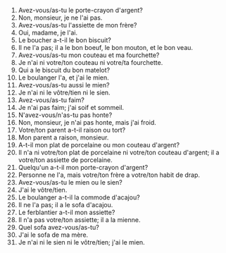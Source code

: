 1. Avez-vous/as-tu le porte-crayon d'argent?
2. Non, monsieur, je ne l'ai pas.
3. Avez-vous/as-tu l'assiette de mon frère?
4. Oui, madame, je l'ai.
5. Le boucher a-t-il le bon biscuit?
6. Il ne l'a pas; il a le bon boeuf, le bon mouton, et le bon veau.
7. Avez-vous/as-tu mon couteau et ma fourchette?
8. Je n'ai ni votre/ton couteau ni votre/ta fourchette.
9. Qui a le biscuit du bon matelot?
10. Le boulanger l'a, et j'ai le mien.
11. Avez-vous/as-tu aussi le mien?
12. Je n'ai ni le vôtre/tien ni le sien.
13. Avez-vous/as-tu faim?
14. Je n'ai pas faim; j'ai soif et sommeil.
15. N'avez-vous/n'as-tu pas honte?
16. Non, monsieur, je n'ai pas honte, mais j'ai froid.
17. Votre/ton parent a-t-il raison ou tort?
18. Mon parent a raison, monsieur.
19. A-t-il mon plat de porcelaine ou mon couteau d'argent?
20. Il n'a ni votre/ton plat de porcelaine ni votre/ton couteau d'argent; il a
votre/ton assiette de porcelaine.
21. Quelqu'un a-t-il mon porte-crayon d'argent?
22. Personne ne l'a, mais votre/ton frère a votre/ton habit de drap.
23. Avez-vous/as-tu le mien ou le sien?
24. J'ai le vôtre/tien.
25. Le boulanger a-t-il la commode d'acajou?
26. Il ne l'a pas; il a le sofa d'acajou.
27. Le ferblantier a-t-il mon assiette?
28. Il n'a pas votre/ton assiette; il a la mienne.
29. Quel sofa avez-vous/as-tu?
30. J'ai le sofa de ma mère.
31. Je n'ai ni le sien ni le vôtre/tien; j'ai le mien.
